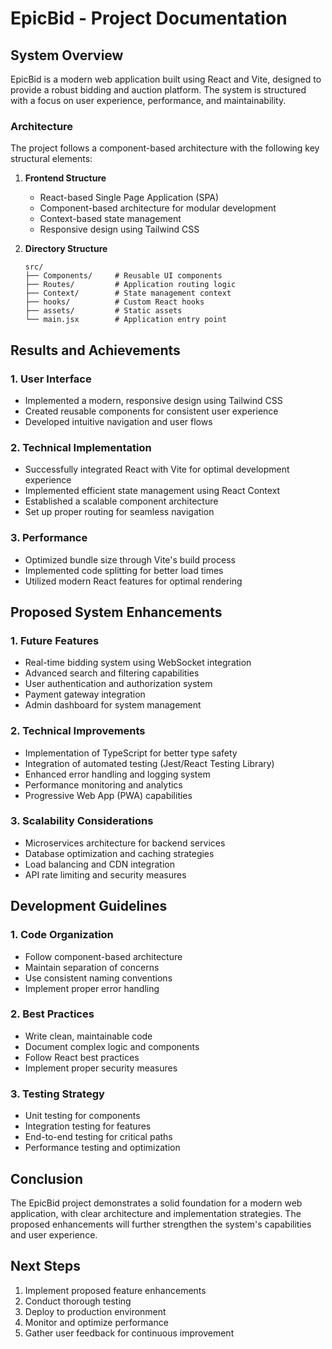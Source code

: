 # EpicBid - Project Documentation

## System Overview

EpicBid is a modern web application built using React and Vite, designed to provide a robust bidding and auction platform. The system is structured with a focus on user experience, performance, and maintainability.

### Architecture

The project follows a component-based architecture with the following key structural elements:

1. **Frontend Structure**
   - React-based Single Page Application (SPA)
   - Component-based architecture for modular development
   - Context-based state management
   - Responsive design using Tailwind CSS

2. **Directory Structure**
   ```
   src/
   ├── Components/     # Reusable UI components
   ├── Routes/         # Application routing logic
   ├── Context/        # State management context
   ├── hooks/          # Custom React hooks
   ├── assets/         # Static assets
   └── main.jsx        # Application entry point
   ```

## Results and Achievements

### 1. User Interface
- Implemented a modern, responsive design using Tailwind CSS
- Created reusable components for consistent user experience
- Developed intuitive navigation and user flows

### 2. Technical Implementation
- Successfully integrated React with Vite for optimal development experience
- Implemented efficient state management using React Context
- Established a scalable component architecture
- Set up proper routing for seamless navigation

### 3. Performance
- Optimized bundle size through Vite's build process
- Implemented code splitting for better load times
- Utilized modern React features for optimal rendering

## Proposed System Enhancements

### 1. Future Features
- Real-time bidding system using WebSocket integration
- Advanced search and filtering capabilities
- User authentication and authorization system
- Payment gateway integration
- Admin dashboard for system management

### 2. Technical Improvements
- Implementation of TypeScript for better type safety
- Integration of automated testing (Jest/React Testing Library)
- Enhanced error handling and logging system
- Performance monitoring and analytics
- Progressive Web App (PWA) capabilities

### 3. Scalability Considerations
- Microservices architecture for backend services
- Database optimization and caching strategies
- Load balancing and CDN integration
- API rate limiting and security measures

## Development Guidelines

### 1. Code Organization
- Follow component-based architecture
- Maintain separation of concerns
- Use consistent naming conventions
- Implement proper error handling

### 2. Best Practices
- Write clean, maintainable code
- Document complex logic and components
- Follow React best practices
- Implement proper security measures

### 3. Testing Strategy
- Unit testing for components
- Integration testing for features
- End-to-end testing for critical paths
- Performance testing and optimization

## Conclusion

The EpicBid project demonstrates a solid foundation for a modern web application, with clear architecture and implementation strategies. The proposed enhancements will further strengthen the system's capabilities and user experience.

## Next Steps

1. Implement proposed feature enhancements
2. Conduct thorough testing
3. Deploy to production environment
4. Monitor and optimize performance
5. Gather user feedback for continuous improvement 